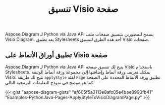 ﻿---
title: تنسيق Visio صفحة
type: docs
weight: 40
url: /ar/python-java/format-visio-pages/
---
Aspose.Diagram لـ Python via Java API يسمح للمطورين بتنسيق صفحات ملف Visio Diagram. يعد تطبيق Stylesheets أحد هذه الطرق لتنسيق Visio صفحات.

## **تطبيق أوراق الأنماط على Visio صفحة**
Aspose.Diagram لـ Python via Java API يتيح لك تنسيق صفحة Visio باستخدام Stylesheets. يمكنك تعريف ورقة أنماط وإضافتها إلى مجموعة ورقة أنماط الوثيقة Visio. تتيح لك طريقة `applyStyle` لفئة `Page` تطبيق ورقة الأنماط المحددة على الصفحة كما هو موضح في نموذج التعليمات البرمجية التالي.

{{< gist "aspose-diagram-gists" "af605f5a3113e8afc05e4bae8990fb41" "Examples-PythonJava-Pages-ApplyStyleToVisioDiagramPage.py" >}}
